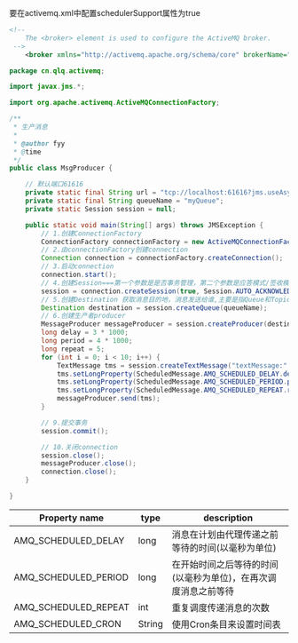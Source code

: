 要在activemq.xml中配置schedulerSupport属性为true

```xml
<!--
    The <broker> element is used to configure the ActiveMQ broker.
 -->
    <broker xmlns="http://activemq.apache.org/schema/core" brokerName="localhost" dataDirectory="${activemq.data}" schedulerSupport="true">
```





```java
package cn.qlq.activemq;

import javax.jms.*;

import org.apache.activemq.ActiveMQConnectionFactory;

/**
 * 生产消息
 * 
 * @author fyy
 * @time 
 */
public class MsgProducer {

    // 默认端口61616
    private static final String url = "tcp://localhost:61616?jms.useAsyncSend=true";
    private static final String queueName = "myQueue";
    private static Session session = null;

    public static void main(String[] args) throws JMSException {
        // 1.创建ConnectionFactory
        ConnectionFactory connectionFactory = new ActiveMQConnectionFactory(url);
        // 2.由connectionFactory创建connection
        Connection connection = connectionFactory.createConnection();
        // 3.启动connection
        connection.start();
        // 4.创建Session===第一个参数是是否事务管理，第二个参数是应答模式/签收模式
        session = connection.createSession(true, Session.AUTO_ACKNOWLEDGE);
        // 5.创建Destination 获取消息目的地，消息发送给谁,主要是指Queue和Topic
        Destination destination = session.createQueue(queueName);
        // 6.创建生产者producer
        MessageProducer messageProducer = session.createProducer(destination);
        long delay = 3 * 1000;
        long period = 4 * 1000;
        long repeat = 5;
        for (int i = 0; i < 10; i++) {
            TextMessage tms = session.createTextMessage("textMessage:" + i);
            tms.setLongProperty(ScheduledMessage.AMQ_SCHEDULED_DELAY.delay);
            tms.setLongProperty(ScheduledMessage.AMQ_SCHEDULED_PERIOD.period);
            tms.setLongProperty(ScheduledMessage.AMQ_SCHEDULED_REPEAT.repeat);
            messageProducer.send(tms);
        }

        // 9.提交事务
        session.commit();

        // 10.关闭connection
        session.close();
        messageProducer.close();
        connection.close();
    }

}
```

| Property name        | type   | description                                                  |
| -------------------- | ------ | ------------------------------------------------------------ |
| AMQ_SCHEDULED_DELAY  | long   | 消息在计划由代理传递之前等待的时间(以毫秒为单位)             |
| AMQ_SCHEDULED_PERIOD | long   | 在开始时间之后等待的时间(以毫秒为单位)，在再次调度消息之前等待 |
| AMQ_SCHEDULED_REPEAT | int    | 重复调度传递消息的次数                                       |
| AMQ_SCHEDULED_CRON   | String | 使用Cron条目来设置时间表                                     |

